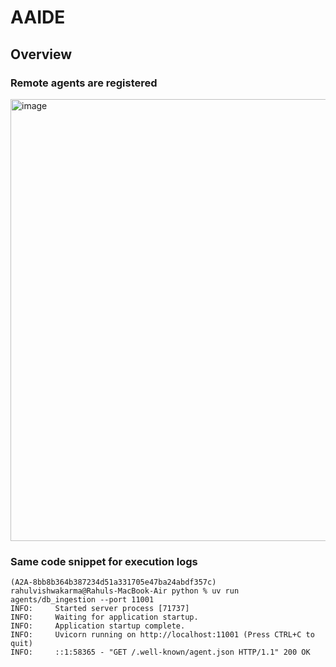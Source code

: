 # AAIDE

## Overview

### Remote agents are registered

<img width="1440" height="707" alt="image" src="https://github.com/user-attachments/assets/4b85bb2d-9213-4219-9d2a-4606b9dca1c3" />

### Same code snippet for execution logs 

```
(A2A-8bb8b364b387234d51a331705e47ba24abdf357c) rahulvishwakarma@Rahuls-MacBook-Air python % uv run agents/db_ingestion --port 11001
INFO:     Started server process [71737]
INFO:     Waiting for application startup.
INFO:     Application startup complete.
INFO:     Uvicorn running on http://localhost:11001 (Press CTRL+C to quit)
INFO:     ::1:58365 - "GET /.well-known/agent.json HTTP/1.1" 200 OK
```




